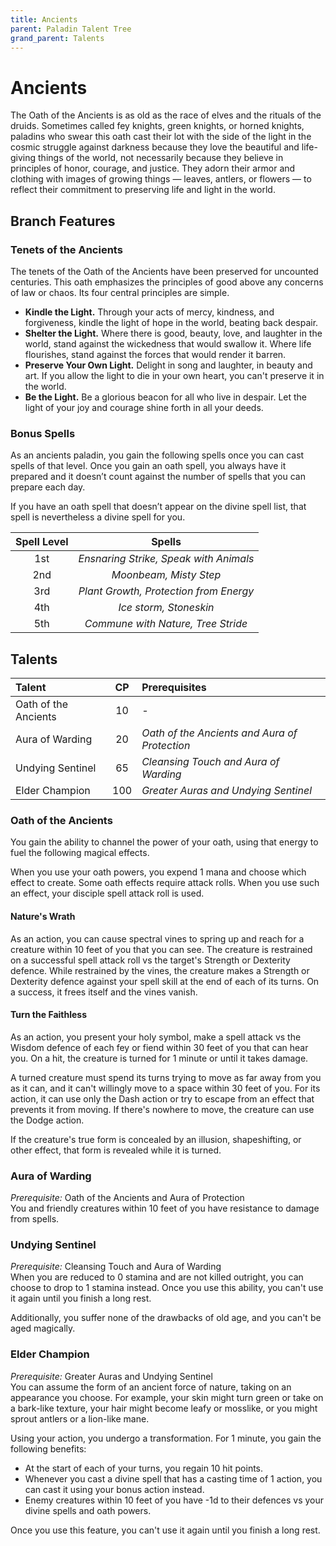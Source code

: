 ```yaml
---
title: Ancients
parent: Paladin Talent Tree
grand_parent: Talents
---
```


# Ancients
The Oath of the Ancients is as old as the race of elves and the rituals of the druids. Sometimes called fey knights, green knights, or horned knights, paladins who swear this oath cast their lot with the side of the light in the cosmic struggle against darkness because they love the beautiful and life-giving things of the world, not necessarily because they believe in principles of honor, courage, and justice. They adorn their armor and clothing with images of growing things — leaves, antlers, or flowers — to reflect their commitment to preserving life and light in the world.

## Branch Features

### Tenets of the Ancients

The tenets of the Oath of the Ancients have been preserved for uncounted centuries. This oath emphasizes the principles of good above any concerns of law or chaos. Its four central principles are simple.

* **Kindle the Light.** Through your acts of mercy, kindness, and forgiveness, kindle the light of hope in the world, beating back despair.
* **Shelter the Light.** Where there is good, beauty, love, and laughter in the world, stand against the wickedness that would swallow it. Where life flourishes, stand against the forces that would render it barren.
* **Preserve Your Own Light.** Delight in song and laughter, in beauty and art. If you allow the light to die in your own heart, you can't preserve it in the world.
* **Be the Light.** Be a glorious beacon for all who live in despair. Let the light of your joy and courage shine forth in all your deeds.

### Bonus Spells
As an ancients paladin, you gain the following spells once you can cast spells of that level. Once you gain an oath spell, you always have it prepared and it doesn’t count against the number of spells that you can prepare each day.

If you have an oath spell that doesn’t appear on the divine spell list, that spell is nevertheless a divine spell for you.

| Spell Level | Spells |
|:-----------:|:------:|
| 1st | *Ensnaring Strike, Speak with Animals* |
| 2nd | *Moonbeam, Misty Step* |
| 3rd | *Plant Growth, Protection from Energy* |
| 4th | *Ice storm, Stoneskin* |
| 5th | *Commune with Nature, Tree Stride* |

## Talents

| Talent | CP | Prerequisites |
|:-----------|:------:|:-----------|
| Oath of the Ancients  | 10 | *-* |
| Aura of Warding       | 20 | *Oath of the Ancients and Aura of Protection* |
| Undying Sentinel      | 65 | *Cleansing Touch and Aura of Warding* |
| Elder Champion        | 100 | *Greater Auras and Undying Sentinel* |

### Oath of the Ancients
You gain the ability to channel the power of your oath, using that energy to fuel the following magical effects.

When you use your oath powers, you expend 1 mana and choose which effect to create. Some oath effects require attack rolls. When you use such an effect, your disciple spell attack roll is used.

#### Nature's Wrath
As an action, you can cause spectral vines to spring up and reach for a creature within 10 feet of you that you can see. The creature is restrained on a successful spell attack roll vs the target's Strength or Dexterity defence. While restrained by the vines, the creature makes a Strength or Dexterity defence against your spell skill at the end of each of its turns. On a success, it frees itself and the vines vanish.

#### Turn the Faithless
As an action, you present your holy symbol, make a spell attack vs the Wisdom defence of each fey or fiend within 30 feet of you that can hear you. On a hit, the creature is turned for 1 minute or until it takes damage.

A turned creature must spend its turns trying to move as far away from you as it can, and it can't willingly move to a space within 30 feet of you. For its action, it can use only the Dash action or try to escape from an effect that prevents it from moving. If there's nowhere to move, the creature can use the Dodge action.

If the creature's true form is concealed by an illusion, shapeshifting, or other effect, that form is revealed while it is turned.

### Aura of Warding
*Prerequisite:* Oath of the Ancients and Aura of Protection<br>
You and friendly creatures within 10 feet of you have resistance to damage from spells.

### Undying Sentinel
*Prerequisite:* Cleansing Touch and Aura of Warding<br>
When you are reduced to 0 stamina and are not killed outright, you can choose to drop to 1 stamina instead. Once you use this ability, you can't use it again until you finish a long rest.

Additionally, you suffer none of the drawbacks of old age, and you can't be aged magically.

### Elder Champion
*Prerequisite:* Greater Auras and Undying Sentinel<br>
You can assume the form of an ancient force of nature, taking on an appearance you choose. For example, your skin might turn green or take on a bark-like texture, your hair might become leafy or mosslike, or you might sprout antlers or a lion-like mane.

Using your action, you undergo a transformation. For 1 minute, you gain the following benefits:

* At the start of each of your turns, you regain 10 hit points.
* Whenever you cast a divine spell that has a casting time of 1 action, you can cast it using your bonus action instead.
* Enemy creatures within 10 feet of you have -1d to their defences vs your divine spells and oath powers.

Once you use this feature, you can't use it again until you finish a long rest.
